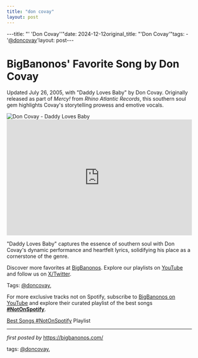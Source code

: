 ```yaml
---
title: "don covay"
layout: post
---
```

---title: "' 'Don Covay''"date: 2024-12-12original_title: "'Don Covay'"tags:  - '[@doncovay](/tags/doncovay/)'layout: post---<!-- Post Title --><h1 >BigBanonos' Favorite Song by Don Covay</h1> <!-- Introductory Text --><p >Updated July 26, 2005, with "Daddy Loves Baby" by Don Covay. Originally released as part of *Mercy!* from *Rhino Atlantic Records*, this southern soul gem highlights Covay's storytelling prowess and emotive vocals.</p> <!-- Featured Image --><div > <img src="https://cdn.shopify.com/s/files/1/0069/3465/9162/files/Don-Covay-hero-banner-241122-1623.webp" alt="Don Covay - Daddy Loves Baby" /></div> <!-- YouTube Video Embed --><div > <iframe width="100%" height="315" src="https://www.youtube.com/embed/6JN4RNGNZpE" title="Don Covay - Daddy Loves Baby" frameborder="0" allow="accelerometer; autoplay; clipboard-write; encrypted-media; gyroscope; picture-in-picture; web-share" referrerpolicy="strict-origin-when-cross-origin" allowfullscreen></iframe></div> <!-- Song Information --><div > <p>"Daddy Loves Baby" captures the essence of southern soul with Don Covay's dynamic performance and heartfelt lyrics, solidifying his place as a cornerstone of the genre.</p></div> <!-- Footer Links --><div > <p>Discover more favorites at <a href="https://bigbanonos.com/" target="_blank">BigBanonos</a>. Explore our playlists on <a href="https://www.youtube.com/[@BigBanonos](/tags/BigBanonos/)" target="_blank">YouTube</a> and follow us on <a href="https://x.com/bigbanonos" target="_blank">X/Twitter</a>.</p></div> <!-- Tags --><p >Tags: [@doncovay](/tags/doncovay/),</p><!--Subscribe and Playlist Links--><div>    <p>For more exclusive tracks not on Spotify, subscribe to <a href="https://www.youtube.com/[@BigBanonos](/tags/BigBanonos/)" target="_blank">BigBanonos on YouTube</a> and explore their curated playlist of the best songs <strong>[#NotOnSpotify](/tags/NotOnSpotify/)</strong>.</p>    <p><a href="https://www.youtube.com/playlist?list=PLtuNtuTatqI0kFahUCbtbfenC_ET5O_tr" target="_blank">Best Songs [#NotOnSpotify](/tags/NotOnSpotify/) Playlist<br /></a></p></div><hr /><p><em>first posted by</em> <a href="https://bigbanonos.com/" rel="noopener" target="_new">https://bigbanonos.com/</a></p><p>tags: [@doncovay](/tags/doncovay/),</p>